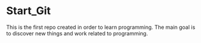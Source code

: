 # Start_Git
This is the first repo created in order to learn programming. The main goal is to discover new things and work related to programming.
